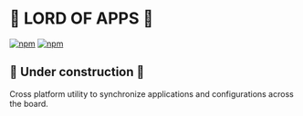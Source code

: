 # 👑  LORD OF APPS 👑

[![npm](https://img.shields.io/npm/v/lordofapps.svg?style=for-the-badge)](https://www.npmjs.org/package/lordofapps)
[![npm](https://img.shields.io/npm/l/lordofapps.svg?style=for-the-badge)](https://www.npmjs.org/package/lordofapps)

## 🚧 Under construction 🚧

Cross platform utility to synchronize applications and configurations across the board.
